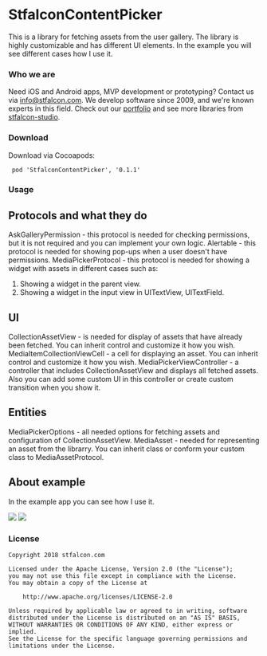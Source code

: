 # StfalconContentPicker 

This is a library for fetching assets from the user gallery. The library is highly customizable and has different UI elements. In the example you will see different cases how I use it.

### Who we are
Need iOS and Android apps, MVP development or prototyping? Contact us via info@stfalcon.com. We develop software since 2009, and we're known experts in this field. Check out our [portfolio](https://stfalcon.com/en/portfolio) and see more libraries from [stfalcon-studio](https://stfalcon.com/en/opensource).

### Download

Download via Cocoapods:
```pod
 pod 'StfalconContentPicker', '0.1.1'
```

### Usage
 
 ## Protocols and what they do

  AskGalleryPermission - this protocol is needed for checking permissions, but  it is not required and you can implement your own logic.
  Alertable - this protocol is needed for showing pop-ups when a user doesn't have permissions.
 MediaPickerProtocol - this protocol is needed for showing a widget with assets in different cases such as:
  1. Showing a widget in the parent view.
  2. Showing a widget in the input view in UITextView, UITextField.

## UI

CollectionAssetView - is needed for display of assets that have already been fetched. You can inherit control and customize it how you wish.
MediaItemCollectionViewCell - a cell for displaying an asset. You can inherit control  and customize it how you wish. 
MediaPickerViewController - a controller that includes CollectionAssetView and displays all fetched assets. Also you can add some custom UI in this controller or create custom transition when you show it.
 
## Entities

MediaPickerOptions - all needed options for fetching assets and configuration of CollectionAssetView.
MediaAsset - needed for representing an asset from the librarry. You can inherit class or conform your custom class to MediaAssetProtocol.

## About example

In the example app you can see how I use it.

![](https://media.giphy.com/media/cAbTPnHb9VtcFwHc5x/200w_d.gif)
![](https://media.giphy.com/media/xj1e3RY8r8J782ise4/200w_d.gif)


### License

```
Copyright 2018 stfalcon.com

Licensed under the Apache License, Version 2.0 (the "License");
you may not use this file except in compliance with the License.
You may obtain a copy of the License at

    http://www.apache.org/licenses/LICENSE-2.0

Unless required by applicable law or agreed to in writing, software
distributed under the License is distributed on an "AS IS" BASIS,
WITHOUT WARRANTIES OR CONDITIONS OF ANY KIND, either express or implied.
See the License for the specific language governing permissions and
limitations under the License.
```
